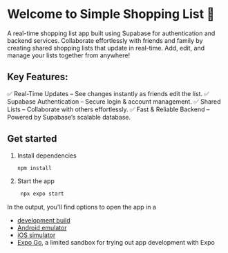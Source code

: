 # Welcome to Simple Shopping List 👋

A real-time shopping list app built using Supabase for authentication and backend services. Collaborate effortlessly with friends and family by creating shared shopping lists that update in real-time. Add, edit, and manage your lists together from anywhere!

## Key Features:
✅ Real-Time Updates – See changes instantly as friends edit the list.
✅ Supabase Authentication – Secure login & account management.
✅ Shared Lists – Collaborate with others effortlessly.
✅ Fast & Reliable Backend – Powered by Supabase’s scalable database.

## Get started

1. Install dependencies

   ```bash
   npm install
   ```

2. Start the app

   ```bash
    npx expo start
   ```

In the output, you'll find options to open the app in a

- [development build](https://docs.expo.dev/develop/development-builds/introduction/)
- [Android emulator](https://docs.expo.dev/workflow/android-studio-emulator/)
- [iOS simulator](https://docs.expo.dev/workflow/ios-simulator/)
- [Expo Go](https://expo.dev/go), a limited sandbox for trying out app development with Expo
